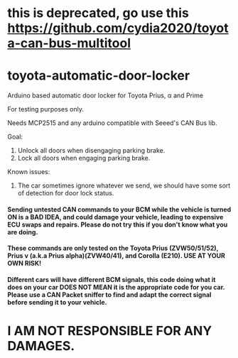 # this is deprecated, go use this https://github.com/cydia2020/toyota-can-bus-multitool

# toyota-automatic-door-locker
Arduino based automatic door locker for Toyota Prius, α and Prime

For testing purposes only.

Needs MCP2515 and any arduino compatible with Seeed's CAN Bus lib.

Goal:
1. Unlock all doors when disengaging parking brake.
2. Lock all doors when engaging parking brake.

Known issues:
1. The car sometimes ignore whatever we send, we should have some sort of detection for door lock status.

#### Sending untested CAN commands to your BCM while the vehicle is turned ON is a BAD IDEA, and could damage your vehicle, leading to expensive ECU swaps and repairs. Please do not try this if you don't know what you are doing.
#### These commands are only tested on the Toyota Prius (ZVW50/51/52), Prius v (a.k.a Prius alpha)(ZVW40/41), and Corolla (E210). USE AT YOUR OWN RISK!
#### Different cars will have different BCM signals, this code doing what it does on your car DOES NOT MEAN it is the appropriate code for you car. Please use a CAN Packet sniffer to find and adapt the correct signal before sending it to your vehicle.
# I AM NOT RESPONSIBLE FOR ANY DAMAGES.
